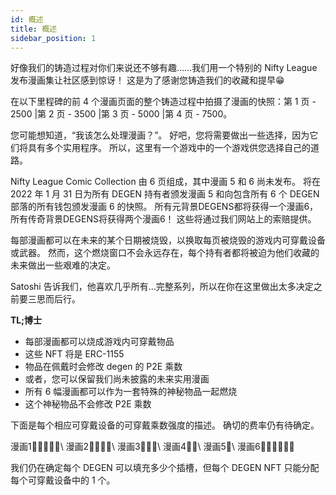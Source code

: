 ```yaml
---
id: 概述
title: 概述
sidebar_position: 1
---
```


好像我们的铸造过程对你们来说还不够有趣……我们用一个特别的 Nifty League 发布漫画集让社区感到惊讶！ 这是为了感谢您铸造我们的收藏和提早😁

在以下里程碑的前 4 个漫画页面的整个铸造过程中拍摄了漫画的快照：第 1 页 - 2500 |第 2 页 - 3500 |第 3 页 - 5000 |第 4 页 - 7500。

您可能想知道，“我该怎么处理漫画？”。 好吧，您将需要做出一些选择，因为它们将具有多个实用程序。 所以，这里有一个游戏中的一个游戏供您选择自己的道路。

Nifty League Comic Collection 由 6 页组成，其中漫画 5 和 6 尚未发布。 将在 2022 年 1 月 31 日为所有 DEGEN 持有者颁发漫画 5 和向包含所有 6 个 DEGEN 部落的所有钱包颁发漫画 6 的快照。 所有元背景DEGENS都将获得一个漫画6，所有传奇背景DEGENS将获得两个漫画6！ 这些将通过我们网站上的索赔提供。

每部漫画都可以在未来的某个日期被烧毁，以换取每页被烧毁的游戏内可穿戴设备或武器。 然而，这个燃烧窗口不会永远存在，每个持有者都将被迫为他们收藏的未来做出一些艰难的决定。

Satoshi 告诉我们，他喜欢几乎所有…完整系列，所以在你在这里做出太多决定之前要三思而后行。

**TL;博士**

- 每部漫画都可以烧成游戏内可穿戴物品
- 这些 NFT 将是 ERC-1155
- 物品在佩戴时会修改 degen 的 P2E 乘数
- 或者，您可以保留我们尚未披露的未来实用漫画
- 所有 6 幅漫画都可以作为一套特殊的神秘物品一起燃烧
- 这个神秘物品不会修改 P2E 乘数

下面是每个相应可穿戴设备的可穿戴乘数强度的描述。 确切的费率仍有待确定。

漫画1💪💪💪💪💪\ 漫画2💪💪💪💪\ 漫画3💪💪💪\ 漫画4💪💪\ 漫画5💪\ 漫画6💪💪💪💪💪💪


我们仍在确定每个 DEGEN 可以填充多少个插槽，但每个 DEGEN NFT 只能分配每个可穿戴设备中的 1 个。 
